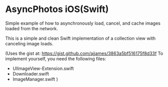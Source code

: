 # AsyncPhotos iOS(Swift)
Simple example of how to asynchronously load, cancel, and cache images loaded from the network.

This is a simple and clean Swift implementation of a collection view with canceling image loads.

(Uses the gist at: https://gist.github.com/ajjames/3863a5bf516175f8d33f 
To implement yourself, you need the following files:
- UIImageView-Extension.swift
- Downloader.swift
- ImageManager.swift
)
